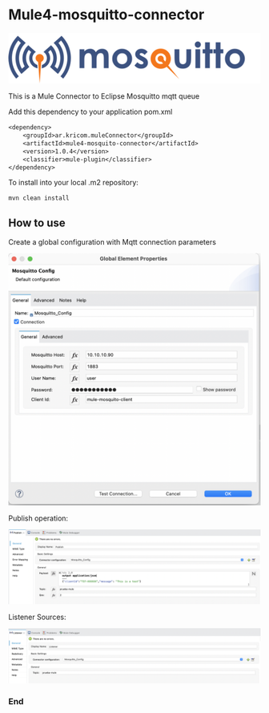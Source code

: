 # Mule4-mosquitto-connector
![](documentation/mosquitto-text-side-28.png)

This is a Mule Connector to Eclipse Mosquitto mqtt queue


Add this dependency to your application pom.xml

```
<dependency>
    <groupId>ar.kricom.muleConnector</groupId>
    <artifactId>mule4-mosquito-connector</artifactId>
    <version>1.0.4</version>
    <classifier>mule-plugin</classifier>
</dependency>
```

To install into your local .m2 repository:
```
mvn clean install
```
## How to use

Create a global configuration with Mqtt connection parameters

![](documentation/general.png)

Publish operation:

![](documentation/Publish.png)

Listener Sources:

![](documentation/Listener.png)

### End
